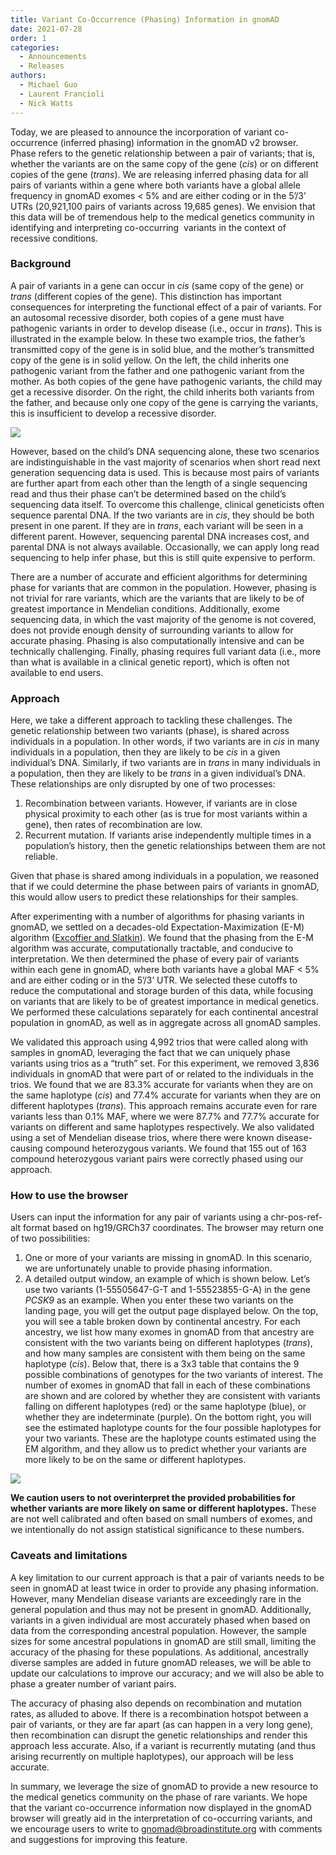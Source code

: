 ```yaml
---
title: Variant Co-Occurrence (Phasing) Information in gnomAD
date: 2021-07-28
order: 1
categories:
  - Announcements
  - Releases
authors:
  - Michael Guo
  - Laurent Francioli
  - Nick Watts
---
```

Today, we are pleased to announce the incorporation of variant co-occurrence (inferred phasing) information in the gnomAD v2 browser. Phase refers to the genetic relationship between a pair of variants; that is, whether the variants are on the same copy of the gene (*cis*) or on different copies of the gene (*trans*). We are releasing inferred phasing data for all pairs of variants within a gene where both variants have a global allele frequency in gnomAD exomes < 5% and are either coding or in the 5’/3’ UTRs (20,921,100 pairs of variants across 19,685 genes). We envision that this data will be of tremendous help to the medical genetics community in identifying and interpreting co-occurring  variants in the context of recessive conditions. 

<!-- end_excerpt -->

### Background

A pair of variants in a gene can occur in *cis* (same copy of the gene) or *trans* (different copies of the gene). This distinction has important consequences for interpreting the functional effect of a pair of variants. For an autosomal recessive disorder, both copies of a gene must have pathogenic variants in order to develop disease (i.e., occur in *trans*). This is illustrated in the example below. In these two example trios, the father’s transmitted copy of the gene is in solid blue, and the mother’s transmitted copy of the gene is in solid yellow. On the left, the child inherits one pathogenic variant from the father and one pathogenic variant from the mother. As both copies of the gene have pathogenic variants, the child may get a recessive disorder. On the right, the child inherits both variants from the father, and because only one copy of the gene is carrying the variants, this is insufficient to develop a recessive disorder. 

![](../images/2021/07/phasing_schematic.png)

However, based on the child’s DNA sequencing alone, these two scenarios are indistinguishable in the vast majority of scenarios when short read next generation sequencing data is used. This is because most pairs of variants are further apart from each other than the length of a single sequencing read and thus their phase can’t be determined based on the child’s sequencing data itself. To overcome this challenge, clinical geneticists often sequence parental DNA. If the two variants are in *cis*, they should be both present in one parent. If they are in *trans*, each variant will be seen in a different parent. However, sequencing parental DNA increases cost, and parental DNA is not always available. Occasionally, we can apply long read sequencing to help infer phase, but this is still quite expensive to perform.

There are a number of accurate and efficient algorithms for determining phase for variants that are common in the population. However, phasing is not trivial for rare variants, which are the variants that are likely to be of greatest importance in Mendelian conditions. Additionally, exome sequencing data, in which the vast majority of the genome is not covered, does not provide enough density of surrounding variants to allow for accurate phasing. Phasing is also computationally intensive and can be technically challenging. Finally, phasing requires full variant data (i.e., more than what is available in a clinical genetic report), which is often not available to end users. 

### Approach

Here, we take a different approach to tackling these challenges. The genetic relationship between two variants (phase), is shared across individuals in a population. In other words, if two variants are in *cis* in many individuals in a population, then they are likely to be *cis* in a given individual’s DNA. Similarly, if two variants are in *trans* in many individuals in a population, then they are likely to be *trans* in a given individual’s DNA. These relationships are only disrupted by one of two processes:

1. Recombination between variants. However, if variants are in close physical proximity to each other (as is true for most variants within a gene), then rates of recombination are low.
2. Recurrent mutation. If variants arise independently multiple times in a population’s history, then the genetic relationships between them are not reliable.

Given that phase is shared among individuals in a population, we reasoned that if we could determine the phase between pairs of variants in gnomAD, this would allow users to predict these relationships for their samples. 

After experimenting with a number of algorithms for phasing variants in gnomAD, we settled on a decades-old Expectation-Maximization (E-M) algorithm ([Excoffier and Slatkin](https://pubmed.ncbi.nlm.nih.gov/7476138/)). We found that the phasing from the E-M algorithm was accurate, computationally tractable, and conducive to interpretation. We then determined the phase of every pair of variants within each gene in gnomAD, where both variants have a global MAF < 5% and are either coding or in the 5’/3’ UTR. We selected these cutoffs to reduce the computational and storage burden of this data, while focusing on variants that are likely to be of greatest importance in medical genetics. We performed these calculations separately for each continental ancestral population in gnomAD, as well as in aggregate across all gnomAD samples.

We validated this approach using 4,992 trios that were called along with samples in gnomAD, leveraging the fact that we can uniquely phase variants using trios as a “truth” set. For this experiment, we removed 3,836 individuals in gnomAD that were part of or related to the individuals in the trios. We found that we are 83.3% accurate for variants when they are on the same haplotype (*cis*) and 77.4% accurate for variants when they are on different haplotypes (*trans*). This approach remains accurate even for rare variants less than 0.1% MAF, where we were 87.7% and 77.7% accurate for variants on different and same haplotypes respectively. We also validated using a set of Mendelian disease trios, where there were known disease-causing compound heterozygous variants. We found that 155 out of 163 compound heterozygous variant pairs were correctly phased using our approach.

### How to use the browser

Users can input the information for any pair of variants using a chr-pos-ref-alt format based on hg19/GRCh37 coordinates. The browser may return one of two possibilities:

1. One or more of your variants are missing in gnomAD. In this scenario, we are unfortunately unable to provide phasing information.
2. A detailed output window, an example of which is shown below. Let’s use two variants (1-55505647-G-T and 1-55523855-G-A) in the gene *PCSK9* as an example. When you enter these two variants on the landing page, you will get the output page displayed below. On the top, you will see a table broken down by continental ancestry. For each ancestry, we list how many exomes in gnomAD from that ancestry are consistent with the two variants being on different haplotypes (*trans*), and how many samples are consistent with them being on the same haplotype (*cis*). Below that, there is a 3x3 table that contains the 9 possible combinations of genotypes for the two variants of interest. The number of exomes in gnomAD that fall in each of these combinations are shown and are colored by whether they are consistent with variants falling on different haplotypes (red) or the same haplotype (blue), or whether they are indeterminate (purple). On the bottom right, you will see the estimated haplotype counts for the four possible haplotypes for your two variants. These are the haplotype counts estimated using the EM algorithm, and they allow us to predict whether your variants are more likely to be on the same or different haplotypes. 

![](../images/2021/07/browser_screenshot_variant_co-occurrence.png)

**We caution users to not overinterpret the provided probabilities for whether variants are more likely on same or different haplotypes.** These are not well calibrated and often based on small numbers of exomes, and we intentionally do not assign statistical significance to these numbers. 

### Caveats and limitations

A key limitation to our current approach is that a pair of variants needs to be seen in gnomAD at least twice in order to provide any phasing information. However, many Mendelian disease variants are exceedingly rare in the general population and thus may not be present in gnomAD. Additionally, variants in a given individual are most accurately phased when based on data from the corresponding ancestral population. However, the sample sizes for some ancestral populations in gnomAD are still small, limiting the accuracy of the phasing for these populations. As additional, ancestrally diverse samples are added in future gnomAD releases, we will be able to update our calculations to improve our accuracy; and we will also be able to phase a greater number of variant pairs.

The accuracy of phasing also depends on recombination and mutation rates, as alluded to above. If there is a recombination hotspot between a pair of variants, or they are far apart (as can happen in a very long gene), then recombination can disrupt the genetic relationships and render this approach less accurate. Also, if a variant is recurrently mutating (and thus arising recurrently on multiple haplotypes), our approach will be less accurate.

In summary, we leverage the size of gnomAD to provide a new resource to the medical genetics community on the phase of rare variants. We hope that the variant co-occurrence information now displayed in the gnomAD browser will greatly aid in the interpretation of co-occurring variants, and we encourage users to write to [gnomad@broadinstitute.org](mailto:gnomad@broadinstitute.org) with comments and suggestions for improving this feature.